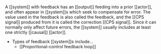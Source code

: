 A [[system]] with feedback has an [[output]] feeding into a prior [[actor]], and often appear in [[system]]s which seek to compensate for error. The value used in the feedback is also called the feedback, and the [[CPS signal]] produced from it is called the correction [[CPS signal]]. Since it can normally only affect future errors, the [[system]] usually includes at least one strictly [[causal]] [[actor]].
* Types of feedback [[system]]s include...
	* [[Proportional-control feedback loop]]